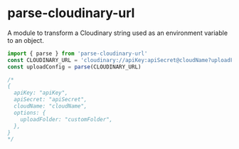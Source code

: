 # parse-cloudinary-url

A module to transform a Cloudinary string used as an environment variable to an object.

```js
import { parse } from 'parse-cloudinary-url'
const CLOUDINARY_URL = 'cloudinary://apiKey:apiSecret@cloudName?uploadFolder=customFolder'
const uploadConfig = parse(CLOUDINARY_URL)

/*
{
  apiKey: "apiKey",
  apiSecret: "apiSecret",
  cloudName: "cloudName",
  options: {
    uploadFolder: "customFolder",
  },
}
*/
```
